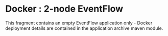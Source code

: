 # Docker : 2-node EventFlow

This fragment contains an empty EventFlow application only - Docker deployment
details are contained in the application archive maven module.
